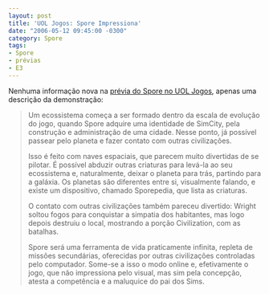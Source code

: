 ```yaml
---
layout: post
title: 'UOL Jogos: Spore Impressiona'
date: "2006-05-12 09:45:00 -0300"
category: Spore
tags:
- Spore
- prévias
- E3
---
```


Nenhuma informação nova na [prévia do Spore no UOL Jogos](http://jogos.uol.com.br/e3/pc/ultnot/2006/05/11/ult3426u62.jhtm), apenas uma descrição da demonstração:

> Um ecossistema começa a ser formado dentro da escala de evolução do jogo, quando Spore adquire uma identidade de SimCity, pela construção e administração de uma cidade. Nesse ponto, já possível passear pelo planeta e fazer contato com outras civilizações.
>
> Isso é feito com naves espaciais, que parecem muito divertidas de se pilotar. É possível abduzir outras criaturas para levá-la ao seu ecossistema e, naturalmente, deixar o planeta para trás, partindo para a galáxia. Os planetas são diferentes entre si, visualmente falando, e existe um dispositivo, chamado Sporepedia, que lista as criaturas.
> 
> O contato com outras civilizações também pareceu divertido: Wright soltou fogos para conquistar a simpatia dos habitantes, mas logo depois destruiu o local, mostrando a porção Civilization, com as batalhas.
>
> Spore será uma ferramenta de vida praticamente infinita, repleta de missões secundárias, oferecidas por outras civilizações controladas pelo computador. Some-se a isso o modo online e, efetivamente o jogo, que não impressiona pelo visual, mas sim pela concepção, atesta a competência e a maluquice do pai dos Sims.